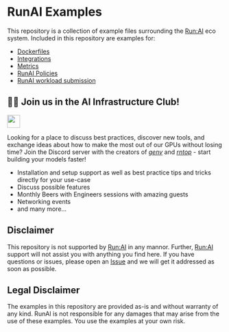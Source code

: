 # RunAI Examples

This repository is a collection of example files surrounding the [Run:AI](https://run.ai) eco system. Included in this repository are examples for:

- [Dockerfiles](https://github.com/run-ai/runai-samples/tree/main/Dockerfiles)
- [Integrations](https://github.com/run-ai/runai-samples/tree/main/Integrations)
- [Metrics](https://github.com/run-ai/runai-samples/tree/main/Metrics)
- [RunAI Policies](https://github.com/run-ai/runai-samples/tree/main/Policies)
- [RunAI workload submission](https://github.com/run-ai/runai-samples/tree/main/Workloads)

## 🏃🏻 Join us in the AI Infrastructure Club!

[<img src="https://img.shields.io/badge/Discord-Join%20the%20community!-7289da?style=for-the-badge&logo=discord&logoColor=7289da" height="30" />](https://discord.gg/zN3Q9pQAuT)

Looking for a place to discuss best practices, discover new tools, and exchange ideas about how to make the most out of our GPUs without losing time? Join the Discord server with the creators of [*genv*](https://github.com/run-ai/genv) and [*rntop*](https://github.com/run-ai/rntop) - start building your models faster!

- Installation and setup support as well as best practice tips and tricks directly for your use-case
- Discuss possible features
- Monthly Beers with Engineers sessions with amazing guests
- Networking events
- and many more...

## Disclaimer
This repository is not supported by [Run:AI](https://run.ai) in any mannor. Further, [Run:AI](https://run.ai) support will not assist you with anything you find here. If you have questions or issues, please open an [Issue](https://github.com/run-ai/runai-samples/issues) and we will get it addressed as soon as possible.

## Legal Disclaimer
The examples in this repository are provided as-is and without warranty of any kind. RunAI is not responsible for any damages that may arise from the use of these examples. You use the examples at your own risk.